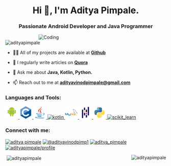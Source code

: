 <h1 align="center">Hi 👋, I'm Aditya Pimpale.</h1>
<h3 align="center">Passionate Android Developer and Java Programmer</h3>
<img align="right" alt="Coding" width="400" src="https://user-images.githubusercontent.com/69011963/137184767-79a13ec7-1bb3-4341-a6da-3a149c9c159a.gif">

<p align="left"> <img src="https://komarev.com/ghpvc/?username=adityapimpale&label=Profile%20views&color=0e75b6&style=flat" alt="adityapimpale" /> </p>

- 👨‍💻 All of my projects are available at <a href="https://github.com/AdityaPimpale">**Github**</a>

- 📝 I regularly write articles on <a href="https://www.quora.com/profile/Aditya-Pimpale-4">**Quora**</a>

- 🤔 Ask me about **Java, Kotlin, Python.**

- 📫 Reach out to me at **adityavinodpimpale@gmail.com**


<h3 align="left">Languages and Tools:</h3>
<p align="left"> <a href="https://developer.android.com" target="_blank" rel="noreferrer"> <img src="https://raw.githubusercontent.com/devicons/devicon/master/icons/android/android-original-wordmark.svg" alt="android" width="40" height="40"/> </a> <a href="https://www.cprogramming.com/" target="_blank" rel="noreferrer"> <img src="https://raw.githubusercontent.com/devicons/devicon/master/icons/c/c-original.svg" alt="c" width="40" height="40"/> </a> <a href="https://www.java.com" target="_blank" rel="noreferrer"> <img src="https://raw.githubusercontent.com/devicons/devicon/master/icons/java/java-original.svg" alt="java" width="40" height="40"/> </a> <a href="https://kotlinlang.org" target="_blank" rel="noreferrer"> <img src="https://www.vectorlogo.zone/logos/kotlinlang/kotlinlang-icon.svg" alt="kotlin" width="40" height="40"/> </a> <a href="https://www.mysql.com/" target="_blank" rel="noreferrer"> <img src="https://raw.githubusercontent.com/devicons/devicon/master/icons/mysql/mysql-original-wordmark.svg" alt="mysql" width="40" height="40"/> </a> <a href="https://pandas.pydata.org/" target="_blank" rel="noreferrer"> <img src="https://raw.githubusercontent.com/devicons/devicon/2ae2a900d2f041da66e950e4d48052658d850630/icons/pandas/pandas-original.svg" alt="pandas" width="40" height="40"/> </a> <a href="https://www.python.org" target="_blank" rel="noreferrer"> <img src="https://raw.githubusercontent.com/devicons/devicon/master/icons/python/python-original.svg" alt="python" width="40" height="40"/> </a> <a href="https://scikit-learn.org/" target="_blank" rel="noreferrer"> <img src="https://upload.wikimedia.org/wikipedia/commons/0/05/Scikit_learn_logo_small.svg" alt="scikit_learn" width="40" height="40"/> </a> </p>

<h3 align="left">Connect with me:</h3>
<p align="left">
<a href="https://linkedin.com/in/aditya-pimpale-b9507a209?trk=people-guest_people_search-card" target="blank"><img align="center" src="https://raw.githubusercontent.com/rahuldkjain/github-profile-readme-generator/master/src/images/icons/Social/linked-in-alt.svg" alt="aditya pimpale" height="30" width="40" /></a>
<a href="https://www.hackerrank.com/adityavinodpimp1" target="blank"><img align="center" src="https://raw.githubusercontent.com/rahuldkjain/github-profile-readme-generator/master/src/images/icons/Social/hackerrank.svg" alt="@adityavinodpimp1" height="30" width="40" /></a>
<a href="https://www.leetcode.com/aditya_pimpale" target="blank"><img align="center" src="https://raw.githubusercontent.com/rahuldkjain/github-profile-readme-generator/master/src/images/icons/Social/leet-code.svg" alt="aditya_pimpale" height="30" width="40" /></a>
<a href="https://auth.geeksforgeeks.org/user/adityapimpale/profile" target="blank"><img align="center" src="https://raw.githubusercontent.com/rahuldkjain/github-profile-readme-generator/master/src/images/icons/Social/geeks-for-geeks.svg" alt="adityapimpale/profile" height="30" width="40" /></a>
</p>

<p><img align="right" src="https://github-readme-stats.vercel.app/api/top-langs?username=adityapimpale&show_icons=true&locale=en&layout=compact" alt="adityapimpale" /></p>

<p>&nbsp;<img align="center" src="https://github-readme-stats.vercel.app/api?username=adityapimpale&show_icons=true&locale=en" alt="adityapimpale" /></p>

